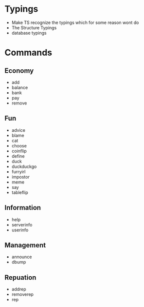 # Typings
- Make TS recognize the typings which for some reason wont do
- The Structure Typings
- database typings

# Commands

## Economy
- add
- balance
- bank
- pay
- remove

## Fun
- advice
- blame
- cat
- choose
- coinflip
- define
- duck
- duckduckgo
- furryirl
- impostor
- meme
- say
- tableflip

## Information
- help
- serverinfo
- userinfo

## Management
- announce
- dbump

## Repuation
- addrep
- removerep
- rep